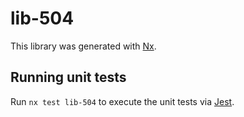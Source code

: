 # lib-504

This library was generated with [Nx](https://nx.dev).

## Running unit tests

Run `nx test lib-504` to execute the unit tests via [Jest](https://jestjs.io).
